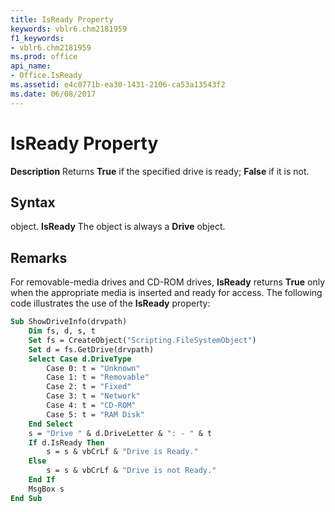 ```yaml
---
title: IsReady Property
keywords: vblr6.chm2181959
f1_keywords:
- vblr6.chm2181959
ms.prod: office
api_name:
- Office.IsReady
ms.assetid: e4c0771b-ea30-1431-2106-ca53a13543f2
ms.date: 06/08/2017
---
```



# IsReady Property



 **Description**
Returns  **True** if the specified drive is ready; **False** if it is not.

## Syntax

object. **IsReady**
The object is always a  **Drive** object.

## Remarks

For removable-media drives and CD-ROM drives,  **IsReady** returns **True** only when the appropriate media is inserted and ready for access.
The following code illustrates the use of the  **IsReady** property:



```vb
Sub ShowDriveInfo(drvpath)
    Dim fs, d, s, t
    Set fs = CreateObject("Scripting.FileSystemObject")
    Set d = fs.GetDrive(drvpath)
    Select Case d.DriveType
        Case 0: t = "Unknown"
        Case 1: t = "Removable"
        Case 2: t = "Fixed"
        Case 3: t = "Network"
        Case 4: t = "CD-ROM"
        Case 5: t = "RAM Disk"
    End Select
    s = "Drive " & d.DriveLetter & ": - " & t
    If d.IsReady Then 
        s = s & vbCrLf & "Drive is Ready."
    Else
        s = s & vbCrLf & "Drive is not Ready."
    End If
    MsgBox s
End Sub
```


